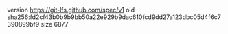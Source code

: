 version https://git-lfs.github.com/spec/v1
oid sha256:fd2cf43b0b9b9bb50a22e929b9dac610fcd9dd27a123dbc05d4f6c7390899bf9
size 6877
